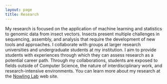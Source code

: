 ```yaml
---
layout: page
title: Research
---
```

My research is focused on the application of machine learning and statistics to genomic data from insect vectors.  Insects present multiple challenges in sequencing, assembly, and analysis that require the development of new tools and approaches.  I collaborate with groups at larger research universities and undergraduate students at my institution.  I aim to provide students with experiences through which they can assess research as a potential career path.  Through my collaborations, students are exposed to fields outside of Computer Science, the nature of interdisciplinary work, and research-intensive environments.  You can learn more about my research at the [Nowling Lab](https://nowling-lab.github.io/) web site.
